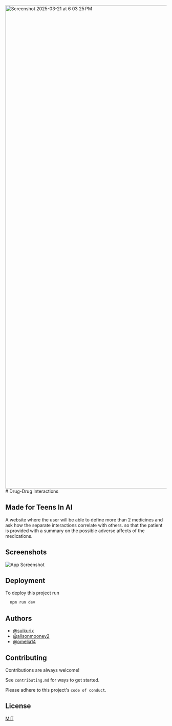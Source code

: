 <img width="1508" alt="Screenshot 2025-03-21 at 6 03 25 PM" src="https://github.com/user-attachments/assets/7d075e0b-9daa-44fc-94d8-f229f481d1e2" />
# Drug-Drug Interactions

## Made for Teens In AI
A website where the user will be able to define more than 2 medicines  and ask how the separate interactions correlate with others. so that the patient is provided with a summary on the possible adverse affects of the medications.



## Screenshots

![App Screenshot](https://imgur.com/a/wG28gmP)



## Deployment

To deploy this project run

```bash
  npm run dev
```


## Authors

- [@suikurix](https://github.com/Suikurx)
- [@alisonmooney2](https://github.com/alisonmooney2)
- [@omelia14](https://github.com/omelia14)

## Contributing

Contributions are always welcome!

See `contributing.md` for ways to get started.

Please adhere to this project's `code of conduct`.


## License

[MIT](https://choosealicense.com/licenses/mit/)


